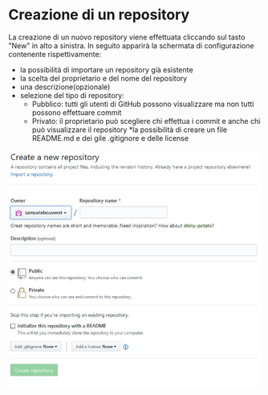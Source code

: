 # Creazione di un repository
La creazione di un nuovo repository viene effettuata cliccando sul tasto "New" in alto a sinistra. In seguito apparirà la schermata
di configurazione contenente rispettivamente:
* la possibilità di importare un repository già esistente
* la scelta del proprietario e del nome del repository
* una descrizione(opzionale)
* selezione del tipo di repository:
  * Pubblico: tutti gli utenti di GitHub possono visualizzare ma non tutti possono effettuare commit
  * Privato: il proprietario può scegliere chi effettua i commit e anche chi può visualizzare il repository
*la possibilità di creare un file README.md e dei gile .gitignore e delle license

![Image description](https://github.com/CristianMora12/ProgettoGitADistanza/blob/master/img/repository.JPG)
